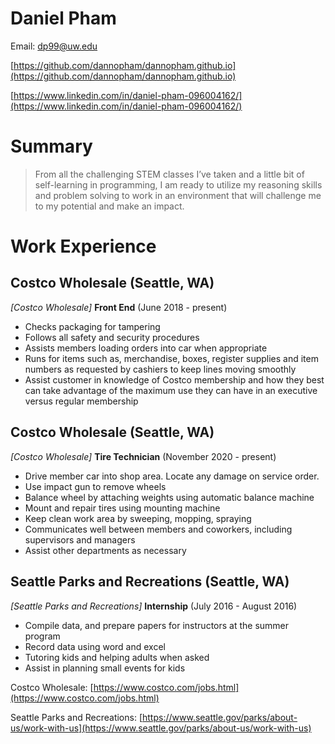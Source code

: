 





# Daniel Pham
Email: [dp99@uw.edu](dp99@uw.edu)

[https://github.com/dannopham/dannopham.github.io](https://github.com/dannopham/dannopham.github.io)

[https://www.linkedin.com/in/daniel-pham-096004162/](https://www.linkedin.com/in/daniel-pham-096004162/)

# Summary
>From all the challenging STEM classes I’ve taken and a little bit of self-learning in programming, I am ready to utilize my reasoning skills and problem solving to work in an environment that will challenge me to my potential and make an impact.

# Work Experience

## Costco Wholesale (Seattle, WA)
*[Costco Wholesale]*
**Front End** (June 2018 - present)
- Checks packaging for tampering
- Follows all safety and security procedures
- Assists members loading orders into car when appropriate
- Runs for items such as, merchandise, boxes, register supplies and item numbers
as requested by cashiers to keep lines moving smoothly
- Assist customer in knowledge of Costco membership and how they best can take
advantage of the maximum use they can have in an executive versus regular
membership

## Costco Wholesale (Seattle, WA)
*[Costco Wholesale]*
**Tire Technician** (November 2020 - present)
- Drive member car into shop area. Locate any damage on service order.
- Use impact gun to remove wheels
- Balance wheel by attaching weights using automatic balance machine
- Mount and repair tires using mounting machine
- Keep clean work area by sweeping, mopping, spraying
- Communicates well between members and coworkers, including supervisors and
  managers
- Assist other departments as necessary

## Seattle Parks and Recreations (Seattle, WA)
*[Seattle Parks and Recreations]*
**Internship** (July 2016 - August 2016)
- Compile data, and prepare papers for instructors at the summer program
- Record data using word and excel
- Tutoring kids and helping adults when asked
- Assist in planning small events for kids

Costco Wholesale: [https://www.costco.com/jobs.html](https://www.costco.com/jobs.html)

Seattle Parks and Recreations: [https://www.seattle.gov/parks/about-us/work-with-us](https://www.seattle.gov/parks/about-us/work-with-us)
